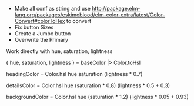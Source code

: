 * Make all conf as string and use http://package.elm-lang.org/packages/eskimoblood/elm-color-extra/latest/Color-Convert#colorToHex to convert
* Fix button Sizes
* Create a Jumbo  button
* Overwrite the Primary

Work directly with hue, saturation, lightness

{ hue, saturation, lightness } =
   baseColor
       |> Color.toHsl

headingColor =
   Color.hsl hue saturation (lightness * 0.7)

detailsColor =
   Color.hsl hue (saturation * 0.8) (lightness * 0.5 + 0.3)

backgroundColor =
   Color.hsl hue (saturation * 1.2) (lightness * 0.05 + 0.93)
